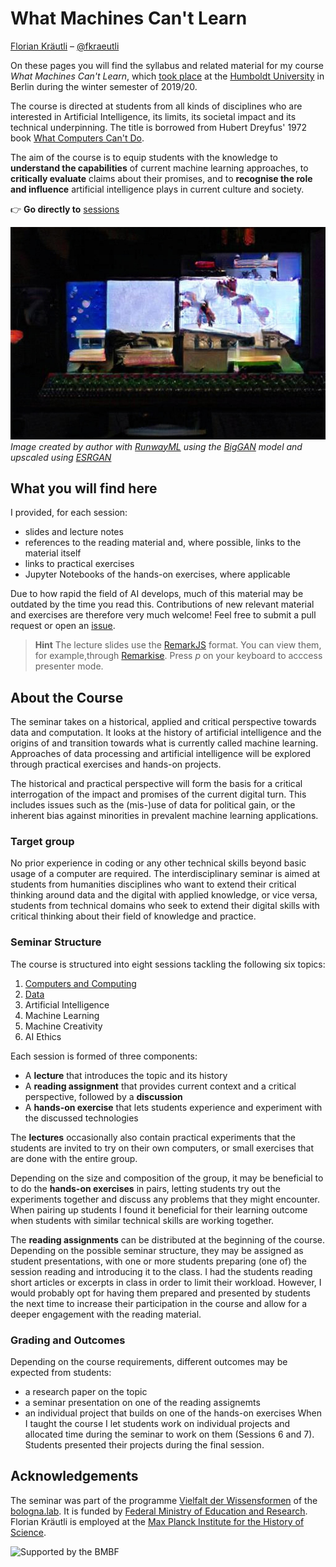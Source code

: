 
# What Machines Can't Learn
[Florian Kräutli](http://www.kraeutli.com)  – [@fkraeutli](http://www.twitter.com/fkraeutli)

On these pages you will find the syllabus and related material for my course _What Machines Can't Learn_, which [took place](https://agnes.hu-berlin.de/lupo/rds?state=verpublish&status=init&vmfile=no&publishid=163377&moduleCall=webInfo&publishConfFile=webInfo&publishSubDir=veranstaltung) at the [Humboldt University](http://www.hu-berlin.de) in Berlin during the winter semester of 2019/20. 

The course is directed at students from all kinds of disciplines who are interested in Artificial Intelligence, its limits, its societal impact and its technical underpinning. The title is borrowed from Hubert Dreyfus' 1972 book [What Computers Can't Do](https://en.wikipedia.org/wiki/Hubert_Dreyfus%27s_views_on_artificial_intelligence).


The aim of the course is to equip students with the knowledge to **understand the capabilities** of current machine learning approaches, to **critically evaluate** claims about their promises, and to **recognise the role and influence** artificial intelligence plays in current culture and society. 


:point_right: **Go directly to** [sessions](sessions/README.md)

![Title Image](titleImage.jpeg)
_Image created by author with [RunwayML](http://www.runwayml.com) using the [BigGAN](https://github.com/agermanidis/biggan) model and upscaled using [ESRGAN](https://github.com/xinntao/ESRGAN)_

## What you will find here

I provided, for each session: 
- slides and lecture notes
- references to the reading material and, where possible, links to the material itself
- links to practical exercises
- Jupyter Notebooks of the hands-on exercises, where applicable

Due to how rapid the field of AI develops, much of this material may be outdated by the time you read this. Contributions of new relevant material and exercises are therefore very much welcome! Feel free to submit a pull request or open an [issue](https://github.com/fkraeutli/what-machines-cant-learn/issues).

> **Hint** The lecture slides use the [RemarkJS](https://remarkjs.com/) format. You can view them, for example,through [Remarkise](https://remarkjs.com/remarkise). Press _p_ on your keyboard to acccess presenter mode.

## About the Course

The seminar takes on a historical, applied and critical perspective towards data and computation. It looks at the history of artificial intelligence and the origins of and transition towards what is currently called machine learning. Approaches of data processing and artificial intelligence will be explored through practical exercises and hands-on projects. 

The historical and practical perspective will form the basis for a critical interrogation of the impact and promises of the current digital turn. This includes issues such as the (mis-)use of data for political gain, or the inherent bias against minorities in prevalent machine learning applications.

### Target group

No prior experience in coding or any other technical skills beyond basic usage of a computer are required. The interdisciplinary seminar is aimed at students from humanities disciplines who want to extend their critical thinking around data and the digital with applied knowledge, or vice versa, students from technical domains who seek to extend their digital skills with critical thinking about their field of knowledge and practice.

### Seminar Structure
The course is structured into eight sessions tackling the following six topics:
1. [Computers and Computing](./sessions/1_computers_and_computing/session_1_computers_and_computing.md)
2. [Data](./sessions/2_data/session_2_data.md)
3. Artificial Intelligence
4. Machine Learning
5. Machine Creativity
6. AI Ethics

Each session is formed of three components:

- A **lecture** that introduces the topic and its history
- A **reading assignment** that provides current context and a critical perspective, followed by a **discussion**
- A **hands-on exercise** that lets students experience and experiment with the discussed technologies

The **lectures** occasionally also contain practical experiments that the students are invited to try on their own computers, or small exercises that are done with the entire group.

Depending on the size and composition of the group, it may be beneficial to to do the **hands-on exercises** in pairs, letting students try out the experiments together and discuss any problems that they might encounter. When pairing up students I found it beneficial for their learning outcome when students with similar technical skills are working together.

The **reading assignments** can be distributed at the beginning of the course. Depending on the possible seminar structure, they may be assigned as student presentations, with one or more students preparing (one of) the session reading and introducing it to the class. I had the students reading short articles or excerpts in class in order to limit their workload. However, I would probably opt for having them prepared and presented by students the next time to increase their participation in the course and allow for a deeper engagement with the reading material.

### Grading and Outcomes

Depending on the course requirements, different outcomes may be expected from students:
- a research paper on the topic
- a seminar presentation on one of the reading assignemts
- an individual project that builds on one of the hands-on exercises
When I taught the course I let students work on individual projects and allocated time during the seminar to work on them (Sessions 6 and 7). Students presented their projects during the final session.


## Acknowledgements

The seminar was part of the programme [Vielfalt der Wissensformen](https://bolognalab.hu-berlin.de/de/projekte-des-bologna.labs/vielfalt-der-wissensformen) of the [bologna.lab](https://bolognalab.hu-berlin.de/). It is funded by [Federal Ministry of Education and Research](http://bmbf.de/).
Florian Kräutli is employed at the [Max Planck Institute for the History of Science](http://www.mpiwg-berlin.mpg.de).

![Supported by the BMBF](https://bolognalab.hu-berlin.de/de/bmbf_logo/image_preview)

